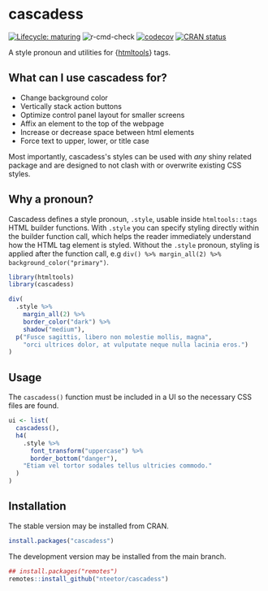 # cascadess

[![Lifecycle: maturing](https://img.shields.io/badge/lifecycle-maturing-blue.svg)](https://www.tidyverse.org/lifecycle/#maturing)
![r-cmd-check](https://github.com/nteetor/cascadess/workflows/r-cmd-check/badge.svg)
[![codecov](https://codecov.io/gh/nteetor/cascadess/branch/main/graph/badge.svg)](https://codecov.io/gh/nteetor/cascadess)
[![CRAN status](https://www.r-pkg.org/badges/version/cascadess)](https://CRAN.R-project.org/package=cascadess)

A style pronoun and utilities for {[htmltools](https://github.com/rstudio/htmltools)} tags.

## What can I use cascadess for?

* Change background color
* Vertically stack action buttons
* Optimize control panel layout for smaller screens
* Affix an element to the top of the webpage
* Increase or decrease space between html elements
* Force text to upper, lower, or title case

Most importantly, cascadess's styles can be used with _any_ shiny related
package and are designed to not clash with or overwrite existing CSS styles.

## Why a pronoun?

Cascadess defines a style pronoun, `.style`, usable inside `htmltools::tags`
HTML builder functions. With `.style` you can specify styling directly within
the builder function call, which helps the reader immediately understand how the
HTML tag element is styled. Without the `.style` pronoun, styling is applied
after the function call, e.g `div() %>% margin_all(2) %>%
background_color("primary")`.

``` R
library(htmltools)
library(cascadess)

div(
  .style %>%
    margin_all(2) %>%
    border_color("dark") %>%
    shadow("medium"),
  p("Fusce sagittis, libero non molestie mollis, magna",
    "orci ultrices dolor, at vulputate neque nulla lacinia eros.")
)
```

## Usage

The `cascadess()` function must be included in a UI so the necessary CSS files
are found.

``` R
ui <- list(
  cascadess(),
  h4(
    .style %>%
      font_transform("uppercase") %>%
      border_bottom("danger"),
    "Etiam vel tortor sodales tellus ultricies commodo."
  )
)
```

## Installation

The stable version may be installed from CRAN.

``` R
install.packages("cascadess")
```

The development version may be installed from the main branch.

``` R
## install.packages("remotes")
remotes::install_github("nteetor/cascadess")
```
